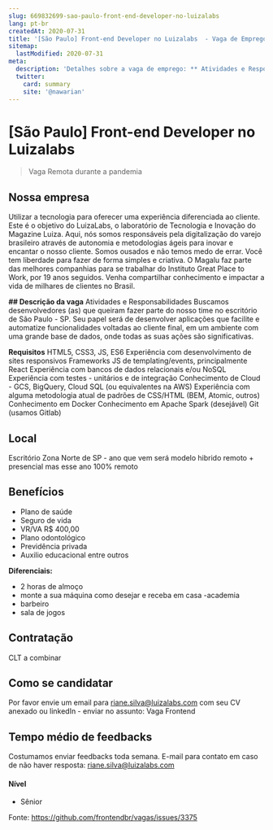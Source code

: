 ```yaml
---
slug: 669832699-sao-paulo-front-end-developer-no-luizalabs
lang: pt-br
createdAt: 2020-07-31
title: '[São Paulo] Front-end Developer no Luizalabs  - Vaga de Emprego'
sitemap:
  lastModified: 2020-07-31
meta:
  description: 'Detalhes sobre a vaga de emprego: ** Atividades e Responsabilidades Buscamos desenvolvedores (as) que queiram fazer parte do nosso time no escritório de São Paulo - SP. Seu papel será de desenvolver aplicações que facilite e automatize funcionalidades voltadas ao cliente final, em um ambiente com uma grande base de dados, onde todas as suas ações são significativas. **Requisitos** HTML5, CSS3, JS, ES6 Experiência com desenvolvimento de sites responsivos Frameworks JS de templating/events, principalmente React Experiência com bancos de dados relacionais e/ou NoSQL Experiência com testes - unitários e de integração Conhecimento de Cloud - GCS, BigQuery, Cloud SQL (ou equivalentes na AWS) Experiência com alguma metodologia atual de padrões de CSS/HTML (BEM, Atomic, outros) Conhecimento em Docker Conhecimento em Apache Spark (desejável) Git (usamos Gitlab)'
  twitter:
    card: summary
    site: '@nawarian'
---
```


# [São Paulo] Front-end Developer no Luizalabs 

> Vaga Remota durante a pandemia

## Nossa empresa

Utilizar a tecnologia para oferecer uma experiência diferenciada ao cliente. Este é o objetivo do LuizaLabs, o laboratório de Tecnologia e Inovação do Magazine Luiza.
Aqui, nós somos responsáveis pela digitalização do varejo brasileiro através de autonomia e metodologias ágeis para inovar e encantar o nosso cliente.
Somos ousados e não temos medo de errar. Você tem liberdade para fazer de forma simples e criativa.
O Magalu faz parte das melhores companhias para se trabalhar do Instituto Great Place to Work, por 19 anos seguidos.
Venha compartilhar conhecimento e impactar a vida de milhares de clientes no Brasil.

**## Descrição da vaga**
Atividades e Responsabilidades
Buscamos desenvolvedores (as) que queiram fazer parte do nosso time no escritório de São Paulo - SP.
Seu papel será de desenvolver aplicações que facilite e automatize funcionalidades voltadas ao cliente final, em um ambiente com uma grande base de dados, onde todas as suas ações são significativas.

**Requisitos**
HTML5, CSS3, JS, ES6
Experiência com desenvolvimento de sites responsivos
Frameworks JS de templating/events, principalmente React
Experiência com bancos de dados relacionais e/ou NoSQL
Experiência com testes - unitários e de integração
Conhecimento de Cloud - GCS, BigQuery, Cloud SQL (ou equivalentes na AWS)
Experiência com alguma metodologia atual de padrões de CSS/HTML (BEM, Atomic, outros)
Conhecimento em Docker
Conhecimento em Apache Spark (desejável)
Git (usamos Gitlab)

## Local

Escritório Zona Norte de SP - ano que vem será modelo hibrido remoto + presencial mas esse ano 100% remoto 



## Benefícios

- Plano de saúde
- Seguro de vida
- VR/VA R$ 400,00
- Plano odontológico
- Previdência privada 
- Auxilio educacional entre outros 


**Diferenciais:**
- 2 horas de almoço
- monte a sua máquina como desejar e receba em casa 
-academia
- barbeiro
- sala de jogos

## Contratação

CLT a combinar 

## Como se candidatar

Por favor envie um email para riane.silva@luizalabs.com com seu CV anexado ou linkedIn - enviar no assunto: Vaga Frontend

## Tempo médio de feedbacks

Costumamos enviar feedbacks toda semana.
E-mail para contato em caso de não haver resposta: riane.silva@luizalabs.com


#### Nível

- Sênior





Fonte: https://github.com/frontendbr/vagas/issues/3375